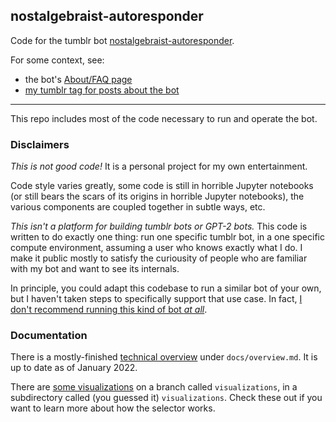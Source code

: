 ## nostalgebraist-autoresponder

Code for the tumblr bot [nostalgebraist-autoresponder](https://nostalgebraist-autoresponder.tumblr.com/).

For some context, see:

- the bot's [About/FAQ page](https://nostalgebraist-autoresponder.tumblr.com/about)
- [my tumblr tag for posts about the bot](https://nostalgebraist.tumblr.com/tagged/nostalgebraist-autoresponder-meta)

----

This repo includes most of the code necessary to run and operate the bot.

### Disclaimers

*This is not good code!* It is a personal project for my own entertainment.

Code style varies greatly, some code is still in horrible Jupyter notebooks (or still bears the scars of its origins in horrible Jupyter notebooks), the various components are coupled together in subtle ways, etc.

*This isn't a platform for building tumblr bots or GPT-2 bots.*   This code is written to do exactly one thing: run one specific tumblr bot, in a one specific compute environment, assuming a user who knows exactly what I do.  I make it public mostly to satisfy the curiousity of people who are familiar with my bot and want to see its internals.

In principle, you could adapt this codebase to run a similar bot of your own, but I haven't taken steps to specifically support that use case.  In fact, [I don't recommend running this kind of bot *at all*](https://nostalgebraist-autoresponder.tumblr.com/about#dont-make-a-bot).

### Documentation

There is a mostly-finished [technical overview](https://github.com/nostalgebraist/nostalgebraist-autoresponder/blob/main/docs/overview.md) under `docs/overview.md`.  It is up to date as of January 2022.

There are [some visualizations](https://github.com/nostalgebraist/nostalgebraist-autoresponder/tree/visualizations/visualizations) on a branch called `visualizations`, in a subdirectory called (you guessed it) `visualizations`.  Check these out if you want to learn more about how the selector works.
